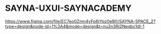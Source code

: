 # SAYNA-UXUI-SAYNACADEMY
https://www.figma.com/file/EC7eo0Zmn4yFp6iYpz0eB0/SAYNA-SPACE_2?type=design&node-id=1%3A4&mode=design&t=nu2n3Ri2Neqbc1dI-1 
